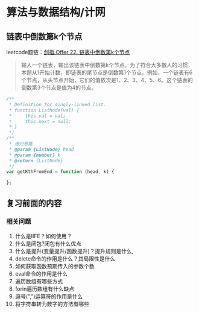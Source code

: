 # 算法与数据结构/计网

## 链表中倒数第k个节点
leetcode题链：[剑指 Offer 22. 链表中倒数第k个节点](https://leetcode-cn.com/problems/lian-biao-zhong-dao-shu-di-kge-jie-dian-lcof/)

>输入一个链表，输出该链表中倒数第k个节点。为了符合大多数人的习惯，本题从1开始计数，即链表的尾节点是倒数第1个节点。例如，一个链表有6个节点，从头节点开始，它们的值依次是1、2、3、4、5、6。这个链表的倒数第3个节点是值为4的节点。

```js
/**
 * Definition for singly-linked list.
 * function ListNode(val) {
 *     this.val = val;
 *     this.next = null;
 * }
 */
/**
 * 递归思路
 * @param {ListNode} head
 * @param {number} k
 * @return {ListNode}
 */
var getKthFromEnd = function (head, k) {

};
```

## 复习前面的内容
### 相关问题
1. 什么是IIFE？如何使用？
2. 什么是闭包?闭包有什么优点
3. 什么是提升(变量提升/函数提升)？提升规则是什么,
4. delete命令的作用是什么？其局限性是什么
5. 如何获取函数预期传入的参数个数
6. eval命令的作用是什么
7. 遍历数组有哪些方式
8. forin遍历数组有什么缺点
9. 逗号(",")运算符的作用是什么
10. 将字符串转为数字的方法有哪些